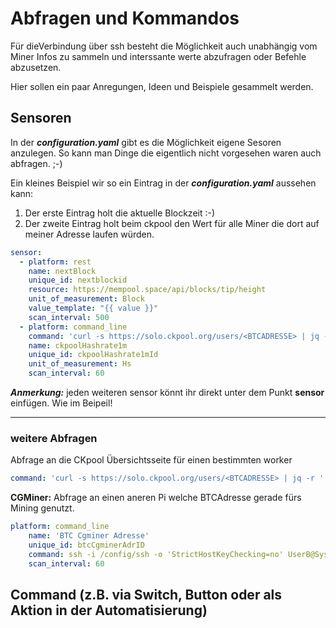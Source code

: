 
# Abfragen und Kommandos
Für dieVerbindung über ssh besteht die Möglichkeit auch unabhängig vom Miner Infos zu sammeln und interssante werte abzufragen oder Befehle abzusetzen.

Hier sollen ein paar Anregungen, Ideen und Beispiele gesammelt werden.


## Sensoren
In der ***configuration.yaml*** gibt es die Möglichkeit eigene Sesoren anzulegen. So kann man Dinge die eigentlich nicht vorgesehen waren auch abfragen. ;-)

Ein kleines Beispiel wir so ein Eintrag in der ***configuration.yaml*** aussehen kann:

1. Der erste Eintrag holt die aktuelle Blockzeit :-)
2. Der zweite Eintrag holt beim ckpool den Wert für alle Miner die dort auf meiner Adresse laufen würden.
```yaml
sensor:
  - platform: rest
    name: nextBlock
    unique_id: nextblockid
    resource: https://mempool.space/api/blocks/tip/height
    unit_of_measurement: Block
    value_template: "{{ value }}"
    scan_interval: 500
  - platform: command_line
    command: 'curl -s https://solo.ckpool.org/users/<BTCADRESSE> | jq -r ''.["hashrate1m"]'''
    name: ckpoolHashrate1m
    unique_id: ckpoolHashrate1mId
    unit_of_measurement: Hs
    scan_interval: 60
```
***Anmerkung:*** jeden weiteren sensor könnt ihr direkt unter dem Punkt **sensor** einfügen. Wie im Beipeil!

---

### weitere Abfragen
Abfrage an die CKpool Übersichtsseite für einen bestimmten worker
```yaml
command: 'curl -s https://solo.ckpool.org/users/<BTCADRESSE> | jq -r ''.["worker"][0]["bestshare"]'''
```

**CGMiner:** Abfrage an einen aneren Pi welche BTCAdresse gerade fürs Mining genutzt. 
```yaml
platform: command_line
    name: 'BTC Cgminer Adresse'
    unique_id: btcCgminerAdrID
    command: ssh -i /config/ssh -o 'StrictHostKeyChecking=no' UserB@SystemB ps -ef | grep SCREEN | sed 's/^.*-u//g;s/-p.*$//g'
    scan_interval: 60
```




## Command (z.B. via Switch, Button oder als Aktion in der Automatisierung)
